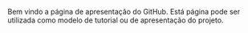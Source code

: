 Bem vindo a página de apresentação do GitHub.
Está página pode ser utilizada como modelo de tutorial ou de apresentação do projeto.